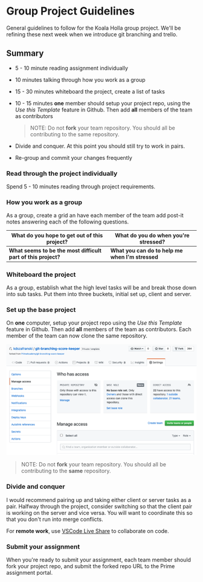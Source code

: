 # Group Project Guidelines

General guidelines to follow for the Koala Holla group project. We'll be refining these next week when we introduce git branching and trello.

## Summary

- 5 - 10 minute reading assignment individually
- 10 minutes talking through how you work as a group
- 15 - 30 minutes whiteboard the project, create a list of tasks
- 10 - 15 minutes **one** member should setup your project repo, using the _Use this Template_ feature in Github. Then add **all** members of the team as contributors

   > NOTE: Do not **fork** your team repository. You should all be contributing to the same repository.

- Divide and conquer. At this point you should still try to work in pairs.
- Re-group and commit your changes frequently

### Read through the project individually

Spend 5 - 10 minutes reading through project requirements.

### How you work as a group

As a group, create a grid an have each member of the team add post-it notes answering each of the following questions.

What do you hope to get out of this project? | What do you do when you're stressed?
--- | ---
**What seems to be the most difficult part of this project?** | **What you can do to help me when I'm stressed**

### Whiteboard the project

As a group, establish what the high level tasks will be and break those down into sub tasks. Put them into three buckets, initial set up, client and server.

### Set up the base project

On **one** computer, setup your project repo using the _Use this Template_ feature in Github. Then add **all** members of the team as contributors. Each member of the team can now clone the same repository.

![](diagrams/github-manage-access.png)


> NOTE: Do not **fork** your team repository. You should all be contributing to the **same** repository.

### Divide and conquer

I would recommend pairing up and taking either client or server tasks as a pair. Halfway through the project, consider switching so that the client pair is working on the server and vice versa. You will want to coordinate this so that you don't run into merge conflicts.

For **remote work**, use [VSCode Live Share](../supporting-documentation/live-share.md) to collaborate on code.

### Submit your assignment

When you're ready to submit your assignment, each team member should fork your project repo, and submit the forked repo URL to the Prime assignment portal.